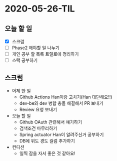 # 2020-05-26-TIL

## 오늘 할 일

- [x] 스크럼
- [ ] Phase2 해야할 일 나누기
- [ ] 개인 공부 할 목록 트렐로에 정리하기
- [ ] 스택 공부하기

## 스크럼

- 어제 한 일
    - Github Actions Han이랑 고치기(Han 대단해요!!)
    - dev-be와 dev 병합 충돌 해결해서 PR 보내기
    - Review 요청 보내기
- 오늘 할 일
    - Github OAuth 관련해서 얘기하기
    - 검색조건 마무리하기
    - Spring actuator Han이 알려주신거 공부하기
    - DB에 위도 경도 컬럼 추가하기
- 컨디션
    - 일찍 잠을 자서 좋은 것 같아요!

